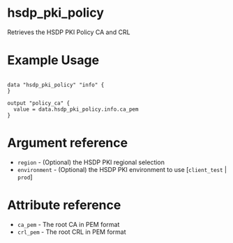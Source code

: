 # hsdp_pki_policy
Retrieves the HSDP PKI Policy CA and CRL

# Example Usage

```hcl

data "hsdp_pki_policy" "info" {
}

output "policy_ca" {
  value = data.hsdp_pki_policy.info.ca_pem
}
```
# Argument reference
* `region` - (Optional) the HSDP PKI regional selection
* `environment` - (Optional) the HSDP PKI environment to use [`client_test` | `prod`]

# Attribute reference

* `ca_pem` - The root CA in PEM format
* `crl_pem` - The root CRL in PEM format
